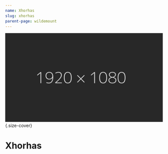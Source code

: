 ```yaml
---
name: Xhorhas
slug: xhorhas
parent-page: wildemount
---
```

![Caption](assets/img/placeholder_1920x1080.jpg){.size-cover}

# Xhorhas